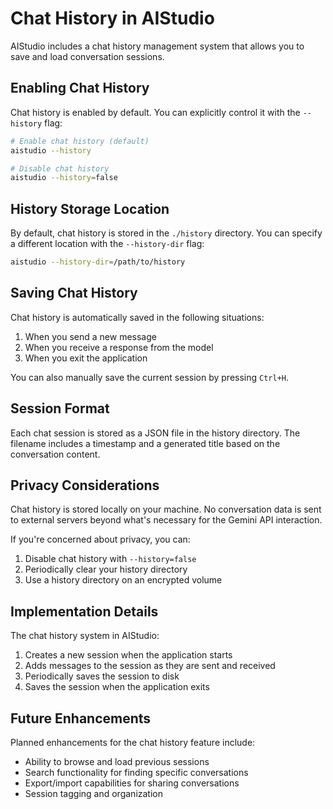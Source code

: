 # Chat History in AIStudio

AIStudio includes a chat history management system that allows you to save and load conversation sessions.

## Enabling Chat History

Chat history is enabled by default. You can explicitly control it with the `--history` flag:

```bash
# Enable chat history (default)
aistudio --history

# Disable chat history
aistudio --history=false
```

## History Storage Location

By default, chat history is stored in the `./history` directory. You can specify a different location with the `--history-dir` flag:

```bash
aistudio --history-dir=/path/to/history
```

## Saving Chat History

Chat history is automatically saved in the following situations:

1. When you send a new message
2. When you receive a response from the model
3. When you exit the application

You can also manually save the current session by pressing `Ctrl+H`.

## Session Format

Each chat session is stored as a JSON file in the history directory. The filename includes a timestamp and a generated title based on the conversation content.

## Privacy Considerations

Chat history is stored locally on your machine. No conversation data is sent to external servers beyond what's necessary for the Gemini API interaction.

If you're concerned about privacy, you can:

1. Disable chat history with `--history=false`
2. Periodically clear your history directory
3. Use a history directory on an encrypted volume

## Implementation Details

The chat history system in AIStudio:

1. Creates a new session when the application starts
2. Adds messages to the session as they are sent and received
3. Periodically saves the session to disk
4. Saves the session when the application exits

## Future Enhancements

Planned enhancements for the chat history feature include:

- Ability to browse and load previous sessions
- Search functionality for finding specific conversations
- Export/import capabilities for sharing conversations
- Session tagging and organization

